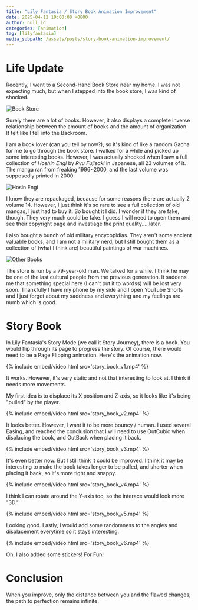 ```yaml
---
title: "Lily Fantasia / Story Book Animation Improvement"
date: 2025-04-12 19:00:00 +0800
author: null_id
categories: [animation]
tag: [lilyfantasia]
media_subpath: /assets/posts/story-book-animation-improvement/
---
```


# Life Update

Recently, I went to a Second-Hand Book Store near my home. I was not expecting much, but when I stepped into the book store, I was kind of shocked.

![Book Store](book_store.jpg)

Surely there are a lot of books. However, it also displays a complete inverse relationship between the amount of books and the amount of organization. It felt like I fell into the Backroom.

I am a book lover (can you tell by now?), so it's kind of like a random Gacha for me to go through the book store. I walked for a while and picked up some interesting books. However, I was actually shocked when I saw a full collection of *Hoshin Engi* by *Ryu Fujisaki* in Japanese, all 23 volumes of it. The manga ran from freaking 1996~2000, and the last volume was supposedly printed in 2000.

![Hosin Engi](hosin_engi.jpg)

I know they are repackaged, because for some reasons there are actually 2 volume 14. However, I just think it's so rare to see a full collection of old mangas, I just had to buy it. So bought it I did. I wonder if they are fake, though. They very much could be fake. I guess I will need to open them and see their copyright page and investiage the print quality.....later.

I also bought a bunch of old military encycopidias. They aren't some ancient valuable books, and I am not a military nerd, but I still bought them as a collection of (what I think are) beautiful paintings of war machines.

![Other Books](other_books.jpg)

The store is run by a 79-year-old man. We talked for a while. I think he may be one of the last cultural people from the previous generation. It saddens me that something special here (I can't put it to wordss) will be lost very soon. Thankfully I have my phone by my side and I open YouTube Shorts and I just forget about my saddness and everything and my feelings are numb which is good.

# Story Book
In Lily Fantasia's Story Mode (we call it Story Journey), there is a book. You would flip through its page to progress the story. Of course, there would need to be a Page Flipping animation. Here's the animation now.

{% include embed/video.html src='story_book_v1.mp4' %}

It works. However, it's very static and not that interesting to look at. I think it needs more movements.

My first idea is to displace its X position and Z-axis, so it looks like it's being "pulled" by the player.

{% include embed/video.html src='story_book_v2.mp4' %}

It looks better. However, I want it to be more bouncy / human. I used several Easing, and reached the conclusion that I will need to use OutCubic when displacing the book, and OutBack when placing it back.

{% include embed/video.html src='story_book_v3.mp4' %}

It's even better now. But I still think it could be improved. I think it may be interesting to make the book takes longer to be pulled, and shorter when placing it back, so it's more tight and snappy.

{% include embed/video.html src='story_book_v4.mp4' %}

I think I can rotate around the Y-axis too, so the interace would look more "3D."

{% include embed/video.html src='story_book_v5.mp4' %}

Looking good. Lastly, I would add some randomness to the angles and displacement everytime so it stays interesting.

{% include embed/video.html src='story_book_v6.mp4' %}

Oh, I also added some stickers! For Fun!

# Conclusion
When you improve, only the distance between you and the flawed changes; the path to perfection remains infinite.